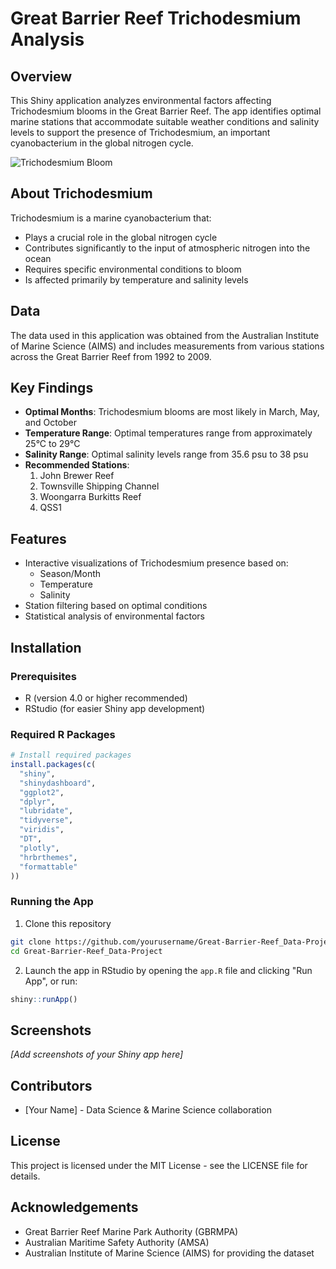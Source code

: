 # Great Barrier Reef Trichodesmium Analysis

## Overview
This Shiny application analyzes environmental factors affecting Trichodesmium blooms in the Great Barrier Reef. The app identifies optimal marine stations that accommodate suitable weather conditions and salinity levels to support the presence of Trichodesmium, an important cyanobacterium in the global nitrogen cycle.

![Trichodesmium Bloom](https://cff2.earth.com/uploads/2019/09/15190611/capricorn_oli_2019244_lrg-1400x850.jpg)

## About Trichodesmium
Trichodesmium is a marine cyanobacterium that:
- Plays a crucial role in the global nitrogen cycle
- Contributes significantly to the input of atmospheric nitrogen into the ocean
- Requires specific environmental conditions to bloom
- Is affected primarily by temperature and salinity levels

## Data
The data used in this application was obtained from the Australian Institute of Marine Science (AIMS) and includes measurements from various stations across the Great Barrier Reef from 1992 to 2009.

## Key Findings
- **Optimal Months**: Trichodesmium blooms are most likely in March, May, and October
- **Temperature Range**: Optimal temperatures range from approximately 25°C to 29°C
- **Salinity Range**: Optimal salinity levels range from 35.6 psu to 38 psu
- **Recommended Stations**:
  1. John Brewer Reef
  2. Townsville Shipping Channel
  3. Woongarra Burkitts Reef
  4. QSS1

## Features
- Interactive visualizations of Trichodesmium presence based on:
  - Season/Month
  - Temperature
  - Salinity
- Station filtering based on optimal conditions
- Statistical analysis of environmental factors

## Installation

### Prerequisites
- R (version 4.0 or higher recommended)
- RStudio (for easier Shiny app development)

### Required R Packages
```R
# Install required packages
install.packages(c(
  "shiny",
  "shinydashboard",
  "ggplot2",
  "dplyr",
  "lubridate",
  "tidyverse",
  "viridis",
  "DT",
  "plotly",
  "hrbrthemes",
  "formattable"
))
```

### Running the App
1. Clone this repository
```bash
git clone https://github.com/yourusername/Great-Barrier-Reef_Data-Project.git
cd Great-Barrier-Reef_Data-Project
```

2. Launch the app in RStudio by opening the `app.R` file and clicking "Run App", or run:
```R
shiny::runApp()
```

## Screenshots
*[Add screenshots of your Shiny app here]*

## Contributors
- [Your Name] - Data Science & Marine Science collaboration

## License
This project is licensed under the MIT License - see the LICENSE file for details.

## Acknowledgements
- Great Barrier Reef Marine Park Authority (GBRMPA)
- Australian Maritime Safety Authority (AMSA)
- Australian Institute of Marine Science (AIMS) for providing the dataset
